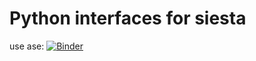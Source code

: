 # Python interfaces for siesta
use ase:
[![Binder](https://mybinder.org/badge_logo.svg)](https://mybinder.org/v2/gh/jan-janssen/siesta-example/master?filepath=ase.ipynb)
